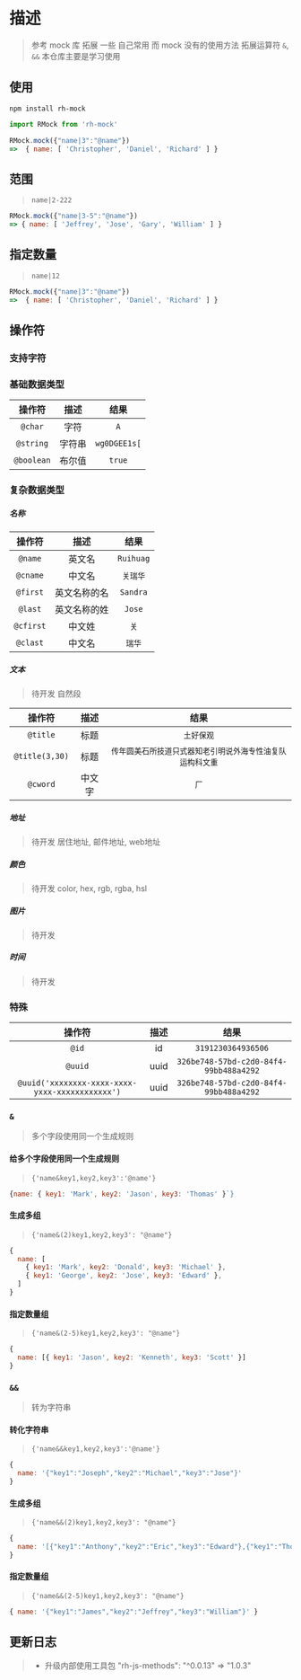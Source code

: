 # 描述

> 参考 mock 库
> 拓展 一些 自己常用 而 mock 没有的使用方法
> 拓展运算符 `&`, `&&`
> 本仓库主要是学习使用

## 使用

```shell
npm install rh-mock
```

```js
import RMock from 'rh-mock'

RMock.mock({"name|3":"@name"})
=>  { name: [ 'Christopher', 'Daniel', 'Richard' ] }
```

## 范围

> `name|2-222`

```js
RMock.mock({"name|3-5":"@name"})
=> { name: [ 'Jeffrey', 'Jose', 'Gary', 'William' ] }
```

## 指定数量

> `name|12`

```js
RMock.mock({"name|3":"@name"})
=>  { name: [ 'Christopher', 'Daniel', 'Richard' ] }
```

## 操作符

### 支持字符

### 基础数据类型

|     操作符     |     描述      |                            结果                            |
| :------------: | :-----------: | :--------------------------------------------------------: |
|    `@char`     |     字符      |                            `A`                             |
|   `@string`    |    字符串     |                        `wg0DGEE1s[`                        |
|   `@boolean`   |    布尔值     |                           `true`                           |

### 复杂数据类型

##### 名称

|     操作符     |     描述      |                            结果                            |
| :------------: | :-----------: | :--------------------------------------------------------: |
|    `@name`     |    英文名     |                         `Ruihuag`                          |
|    `@cname`    |    中文名     |                          `关瑞华`                          |
|    `@first`    | 英文名称的名 |                          `Sandra`                          |
|    `@last`     | 英文名称的姓  |                           `Jose`                           |
|   `@cfirst`    |    中文姓     |                            `关`                            |
|    `@clast`    |    中文名     |                           `瑞华`                           |

##### 文本

> 待开发 自然段

|     操作符     |     描述      |                            结果                            |
| :------------: | :-----------: | :--------------------------------------------------------: |
|    `@title`    |     标题      |                        `土好保观`                        |
| `@title(3,30)` |     标题      | `传年圆美石所技道只式器知老引明说外海专性油复队运构科文重` |
|    `@cword`    |    中文字     |                            `厂`                            |

##### 地址

> 待开发
> 居住地址, 邮件地址, web地址

##### 颜色

> 待开发
> color, hex, rgb, rgba, hsl

##### 图片

> 待开发

##### 时间

> 待开发

### 特殊

|     操作符     |     描述      |                            结果                            |
| :------------: | :-----------: | :--------------------------------------------------------: |
|     `@id`      |      id       |                     `3191230364936506`                     |
|    `@uuid`     |     uuid      |           `326be748-57bd-c2d0-84f4-99bb488a4292`           |
|    `@uuid('xxxxxxxx-xxxx-xxxx-yxxx-xxxxxxxxxxxx')`     |     uuid      |           `326be748-57bd-c2d0-84f4-99bb488a4292`           |

### `&`

> 多个字段使用同一个生成规则

#### 给多个字段使用同一个生成规则

> `{'name&key1,key2,key3':'@name'}`

```js
{name: { key1: 'Mark', key2: 'Jason', key3: 'Thomas' }`}
```

#### 生成多组

> `{'name&(2)key1,key2,key3': "@name"}`

```js
{
  name: [
    { key1: 'Mark', key2: 'Donald', key3: 'Michael' },
    { key1: 'George', key2: 'Jose', key3: 'Edward' },
  ]
}
```

#### 指定数量组

> `{'name&(2-5)key1,key2,key3': "@name"}`

```js
{
  name: [{ key1: 'Jason', key2: 'Kenneth', key3: 'Scott' }]
}
```

### `&&`

> 转为字符串

#### 转化字符串

> `{'name&&key1,key2,key3':'@name'}`

```js
{
  name: '{"key1":"Joseph","key2":"Michael","key3":"Jose"}'
}
```

#### 生成多组

> `{'name&&(2)key1,key2,key3': "@name"}`

```js
{
  name: '[{"key1":"Anthony","key2":"Eric","key3":"Edward"},{"key1":"Thomas","key2":"Eric","key3":"Edward"}]'
}
```

#### 指定数量组

> `{'name&&(2-5)key1,key2,key3': "@name"}`

```js
{ name: '{"key1":"James","key2":"Jeffrey","key3":"William"}' }
```

## 更新日志

> - 升级内部使用工具包 "rh-js-methods": "^0.0.13" => "1.0.3"
